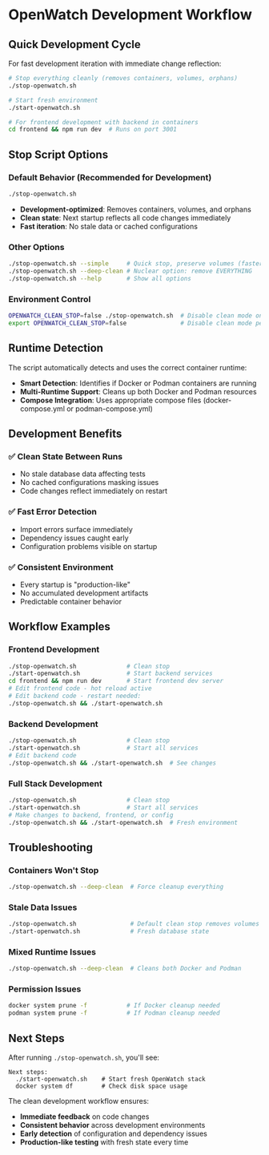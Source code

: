 # OpenWatch Development Workflow

## Quick Development Cycle

For fast development iteration with immediate change reflection:

```bash
# Stop everything cleanly (removes containers, volumes, orphans)
./stop-openwatch.sh

# Start fresh environment  
./start-openwatch.sh

# For frontend development with backend in containers
cd frontend && npm run dev  # Runs on port 3001
```

## Stop Script Options

### Default Behavior (Recommended for Development)
```bash
./stop-openwatch.sh
```
- **Development-optimized**: Removes containers, volumes, and orphans
- **Clean state**: Next startup reflects all code changes immediately
- **Fast iteration**: No stale data or cached configurations

### Other Options
```bash
./stop-openwatch.sh --simple     # Quick stop, preserve volumes (faster but may cache issues)
./stop-openwatch.sh --deep-clean # Nuclear option: remove EVERYTHING
./stop-openwatch.sh --help       # Show all options
```

### Environment Control
```bash
OPENWATCH_CLEAN_STOP=false ./stop-openwatch.sh  # Disable clean mode once
export OPENWATCH_CLEAN_STOP=false               # Disable clean mode permanently
```

## Runtime Detection

The script automatically detects and uses the correct container runtime:

- **Smart Detection**: Identifies if Docker or Podman containers are running
- **Multi-Runtime Support**: Cleans up both Docker and Podman resources
- **Compose Integration**: Uses appropriate compose files (docker-compose.yml or podman-compose.yml)

## Development Benefits

### ✅ **Clean State Between Runs**
- No stale database data affecting tests
- No cached configurations masking issues
- Code changes reflect immediately on restart

### ✅ **Fast Error Detection**
- Import errors surface immediately
- Dependency issues caught early
- Configuration problems visible on startup

### ✅ **Consistent Environment**
- Every startup is "production-like"
- No accumulated development artifacts
- Predictable container behavior

## Workflow Examples

### Frontend Development
```bash
./stop-openwatch.sh              # Clean stop
./start-openwatch.sh             # Start backend services
cd frontend && npm run dev       # Start frontend dev server
# Edit frontend code - hot reload active
# Edit backend code - restart needed:
./stop-openwatch.sh && ./start-openwatch.sh
```

### Backend Development
```bash
./stop-openwatch.sh              # Clean stop
./start-openwatch.sh             # Start all services
# Edit backend code
./stop-openwatch.sh && ./start-openwatch.sh  # See changes
```

### Full Stack Development
```bash
./stop-openwatch.sh              # Clean stop
./start-openwatch.sh             # Start all services
# Make changes to backend, frontend, or config
./stop-openwatch.sh && ./start-openwatch.sh  # Fresh environment
```

## Troubleshooting

### Containers Won't Stop
```bash
./stop-openwatch.sh --deep-clean  # Force cleanup everything
```

### Stale Data Issues
```bash
./stop-openwatch.sh               # Default clean stop removes volumes
./start-openwatch.sh              # Fresh database state
```

### Mixed Runtime Issues
```bash
./stop-openwatch.sh --deep-clean  # Cleans both Docker and Podman
```

### Permission Issues
```bash
docker system prune -f           # If Docker cleanup needed
podman system prune -f           # If Podman cleanup needed
```

## Next Steps

After running `./stop-openwatch.sh`, you'll see:

```
Next steps:
  ./start-openwatch.sh    # Start fresh OpenWatch stack
  docker system df        # Check disk space usage
```

The clean development workflow ensures:
- **Immediate feedback** on code changes
- **Consistent behavior** across development environments  
- **Early detection** of configuration and dependency issues
- **Production-like testing** with fresh state every time